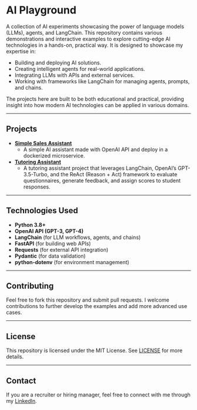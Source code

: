 
# AI Playground

A collection of AI experiments showcasing the power of language models (LLMs), agents, and LangChain. This repository contains various demonstrations and interactive examples to explore cutting-edge AI technologies in a hands-on, practical way. It is designed to showcase my expertise in:
- Building and deploying AI solutions.
- Creating intelligent agents for real-world applications.
- Integrating LLMs with APIs and external services.
- Working with frameworks like LangChain for managing agents, prompts, and chains.

The projects here are built to be both educational and practical, providing insight into how modern AI technologies can be applied in various domains.

---

## Projects

 - **[Simple Sales Assistant](./simple-sales-assistant/)**  
   - A simple AI assistant made with OpenAI API and deploy in a dockerized microservice.
 - **[Tutoring Assistant](./tutoring-assistant/)**
   - A tutoring assistant project that leverages LangChain, OpenAI’s GPT-3.5-Turbo, and the ReAct (Reason + Act) framework to evaluate questionnaires, generate feedback, and assign scores to student responses.

---

## Technologies Used

- **Python 3.8+**
- **OpenAI API (GPT-3, GPT-4)**
- **LangChain** (for LLM workflows, agents, and chains)
- **FastAPI** (for building web APIs)
- **Requests** (for external API integration)
- **Pydantic** (for data validation)
- **python-dotenv** (for environment management)

---

## Contributing

Feel free to fork this repository and submit pull requests. I welcome contributions to further develop the examples and add more advanced use cases.

---

## License

This repository is licensed under the MIT License. See [LICENSE](LICENSE) for more details.

---

## Contact

If you are a recruiter or hiring manager, feel free to connect with me through my [LinkedIn](https://www.linkedin.com/in/ggadelha).
